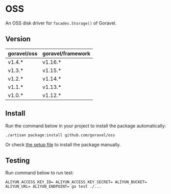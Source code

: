 # OSS

An OSS disk driver for `facades.Storage()` of Goravel.

## Version

| goravel/oss | goravel/framework |
|-------------|-------------------|
| v1.4.*      | v1.16.*           |
| v1.3.*      | v1.15.*           |
| v1.2.*      | v1.14.*           |
| v1.1.*      | v1.13.*           |
| v1.0.*      | v1.12.*           |

## Install

Run the command below in your project to install the package automatically:

```
./artisan package:install github.com/goravel/oss
```

Or check [the setup file](./setup/setup.go) to install the package manually.

## Testing

Run command below to run test:

```
ALIYUN_ACCESS_KEY_ID= ALIYUN_ACCESS_KEY_SECRET= ALIYUN_BUCKET= ALIYUN_URL= ALIYUN_ENDPOINT= go test ./...
```
